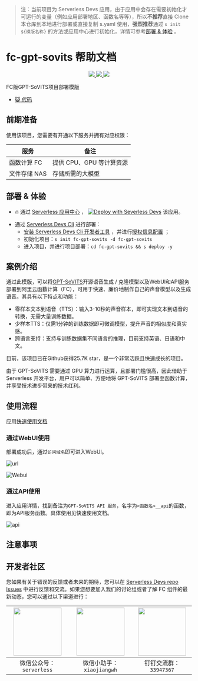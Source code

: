 
> 注：当前项目为 Serverless Devs 应用，由于应用中会存在需要初始化才可运行的变量（例如应用部署地区、函数名等等），所以**不推荐**直接 Clone 本仓库到本地进行部署或直接复制 s.yaml 使用，**强烈推荐**通过 `s init ${模版名称}` 的方法或应用中心进行初始化，详情可参考[部署 & 体验](#部署--体验) 。

# fc-gpt-sovits 帮助文档
<p align="center" class="flex justify-center">
    <a href="https://www.serverless-devs.com" class="ml-1">
    <img src="http://editor.devsapp.cn/icon?package=fc-gpt-sovits&type=packageType">
  </a>
  <a href="http://www.devsapp.cn/details.html?name=fc-gpt-sovits" class="ml-1">
    <img src="http://editor.devsapp.cn/icon?package=fc-gpt-sovits&type=packageVersion">
  </a>
  <a href="http://www.devsapp.cn/details.html?name=fc-gpt-sovits" class="ml-1">
    <img src="http://editor.devsapp.cn/icon?package=fc-gpt-sovits&type=packageDownload">
  </a>
</p>

<description>

FC版GPT-SoVITS项目部署模版

</description>

<codeUrl>

- [:smiley_cat: 代码](https://code.alibaba-inc.com/serverless-devs/fc-gpt-sovits)

</codeUrl>
<preview>



</preview>


## 前期准备

使用该项目，您需要有开通以下服务并拥有对应权限：

<service>



| 服务 |  备注  |
| --- |  --- |
| 函数计算 FC |  提供 CPU、GPU 等计算资源 |
| 文件存储 NAS |  存储所需的大模型 |

</service>

<remark>



</remark>

<disclaimers>



</disclaimers>

## 部署 & 体验

<appcenter>
   
- :fire: 通过 [Serverless 应用中心](https://fcnext.console.aliyun.com/applications/create?template=fc-gpt-sovits) ，
  [![Deploy with Severless Devs](https://img.alicdn.com/imgextra/i1/O1CN01w5RFbX1v45s8TIXPz_!!6000000006118-55-tps-95-28.svg)](https://fcnext.console.aliyun.com/applications/create?template=fc-gpt-sovits) 该应用。
   
</appcenter>
<deploy>
    
- 通过 [Serverless Devs Cli](https://www.serverless-devs.com/serverless-devs/install) 进行部署：
  - [安装 Serverless Devs Cli 开发者工具](https://www.serverless-devs.com/serverless-devs/install) ，并进行[授权信息配置](https://docs.serverless-devs.com/fc/config) ；
  - 初始化项目：`s init fc-gpt-sovits -d fc-gpt-sovits`
  - 进入项目，并进行项目部署：`cd fc-gpt-sovits && s deploy -y`
   
</deploy>

## 案例介绍

<appdetail id="flushContent">

通过此模版，可以将[GPT-SoVITS](https://github.com/RVC-Boss/GPT-SoVITS)开源语音生成 / 克隆模型以及WebUI和API服务部署到阿里云函数计算（FC），可用于快速、廉价地制作自己的声音模型以及生成语音。其具有以下特点和功能：

- 零样本文本到语音（TTS）：输入3-10秒的声音样本，即可实现文本到语音的转换，无需大量训练数据。
- 少样本TTS：仅需1分钟的训练数据即可微调模型，提升声音的相似度和真实感。
- 跨语言支持：支持与训练数据集不同语言的推理，目前支持英语、日语和中文。

目前，该项目已在Github获得25.7K star，是一个非常活跃且快速成长的项目。

由于 GPT-SoVITS 需要通过 GPU 算力进行运算，且部署门槛很高，因此借助于 Serverless 开发平台，用户可以简单、方便地将 GPT-SoVITS 部署至函数计算，并享受技术进步带来的技术红利。

</appdetail>

## 使用流程

<usedetail id="flushContent">

应用[快速使用文档](https://www.yuque.com/zxypro/mnayfw/nt5pdxbuukpzfos1)

### 通过WebUI使用

部署成功后，通过`访问域名`即可进入WebUI。

![url](https://img.alicdn.com/imgextra/i2/O1CN015jJ1ZQ1IQIGmxd5Mu_!!6000000000887-0-tps-1468-526.jpg)

![Webui](https://img.alicdn.com/imgextra/i3/O1CN01b50AWD1N6CymnzTGb_!!6000000001520-0-tps-3058-1786.jpg)

### 通过API使用

进入应用详情，找到备注为`GPT-SoVITS API 服务`，名字为`<函数名>__api`的函数，即为API服务函数。具体使用见快速使用文档。

![api](https://img.alicdn.com/imgextra/i4/O1CN01dNkKqJ1IjzIj5GURm_!!6000000000930-0-tps-1752-502.jpg)

</usedetail>

## 注意事项

<matters id="flushContent">
</matters>


<devgroup>


## 开发者社区

您如果有关于错误的反馈或者未来的期待，您可以在 [Serverless Devs repo Issues](https://github.com/serverless-devs/serverless-devs/issues) 中进行反馈和交流。如果您想要加入我们的讨论组或者了解 FC 组件的最新动态，您可以通过以下渠道进行：

<p align="center">  

| <img src="https://serverless-article-picture.oss-cn-hangzhou.aliyuncs.com/1635407298906_20211028074819117230.png" width="130px" > | <img src="https://serverless-article-picture.oss-cn-hangzhou.aliyuncs.com/1635407044136_20211028074404326599.png" width="130px" > | <img src="https://serverless-article-picture.oss-cn-hangzhou.aliyuncs.com/1635407252200_20211028074732517533.png" width="130px" > |
| --------------------------------------------------------------------------------------------------------------------------------- | --------------------------------------------------------------------------------------------------------------------------------- | --------------------------------------------------------------------------------------------------------------------------------- |
| <center>微信公众号：`serverless`</center>                                                                                         | <center>微信小助手：`xiaojiangwh`</center>                                                                                        | <center>钉钉交流群：`33947367`</center>                                                                                           |
</p>
</devgroup>
